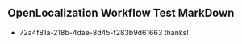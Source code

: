 ## OpenLocalization Workflow Test MarkDown
* 72a4f81a-218b-4dae-8d45-f283b9d61663 thanks!

<!--HONumber=Feb17_HO2-->


